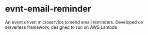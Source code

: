 # evnt-email-reminder
An event driven microservice to send email reminders. Developed on serverless framework, designed to run on AWS Lambda
